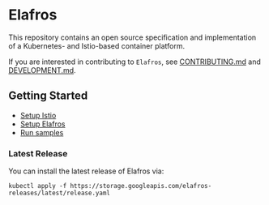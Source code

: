 # Elafros

This repository contains an open source specification and implementation of a Kubernetes- and Istio-based container platform.

If you are interested in contributing to `Elafros`, see
[CONTRIBUTING.md](./CONTRIBUTING.md) and [DEVELOPMENT.md](./DEVELOPMENT.md).

## Getting Started

* [Setup Istio](https://istio.io/docs/setup/kubernetes/quick-start.html)
* [Setup Elafros](#latest-release)
* [Run samples](./sample/README.md)

### Latest Release

You can install the latest release of Elafros via:

```shell
kubectl apply -f https://storage.googleapis.com/elafros-releases/latest/release.yaml
```
